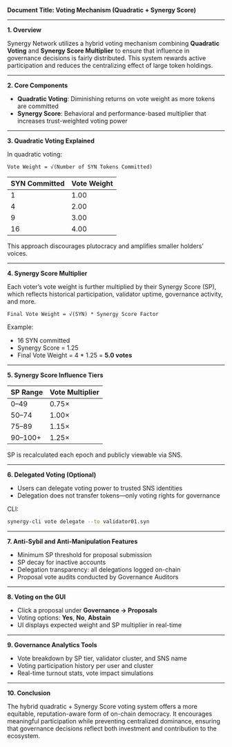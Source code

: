 **Document Title: Voting Mechanism (Quadratic + Synergy Score)**

---

**1. Overview**

Synergy Network utilizes a hybrid voting mechanism combining **Quadratic Voting** and **Synergy Score Multiplier** to ensure that influence in governance decisions is fairly distributed. This system rewards active participation and reduces the centralizing effect of large token holdings.

---

**2. Core Components**

* **Quadratic Voting**: Diminishing returns on vote weight as more tokens are committed
* **Synergy Score**: Behavioral and performance-based multiplier that increases trust-weighted voting power

---

**3. Quadratic Voting Explained**

In quadratic voting:

```text
Vote Weight = √(Number of SYN Tokens Committed)
```

| SYN Committed | Vote Weight |
| ------------- | ----------- |
| 1             | 1.00        |
| 4             | 2.00        |
| 9             | 3.00        |
| 16            | 4.00        |

This approach discourages plutocracy and amplifies smaller holders’ voices.

---

**4. Synergy Score Multiplier**

Each voter’s vote weight is further multiplied by their Synergy Score (SP), which reflects historical participation, validator uptime, governance activity, and more.

```text
Final Vote Weight = √(SYN) * Synergy Score Factor
```

Example:

* 16 SYN committed
* Synergy Score = 1.25
* Final Vote Weight = 4 \* 1.25 = **5.0 votes**

---

**5. Synergy Score Influence Tiers**

| SP Range | Vote Multiplier |
| -------- | --------------- |
| 0–49     | 0.75×           |
| 50–74    | 1.00×           |
| 75–89    | 1.15×           |
| 90–100+  | 1.25×           |

SP is recalculated each epoch and publicly viewable via SNS.

---

**6. Delegated Voting (Optional)**

* Users can delegate voting power to trusted SNS identities
* Delegation does not transfer tokens—only voting rights for governance

CLI:

```bash
synergy-cli vote delegate --to validator01.syn
```

---

**7. Anti-Sybil and Anti-Manipulation Features**

* Minimum SP threshold for proposal submission
* SP decay for inactive accounts
* Delegation transparency: all delegations logged on-chain
* Proposal vote audits conducted by Governance Auditors

---

**8. Voting on the GUI**

* Click a proposal under **Governance → Proposals**
* Voting options: **Yes**, **No**, **Abstain**
* UI displays expected weight and SP multiplier in real-time

---

**9. Governance Analytics Tools**

* Vote breakdown by SP tier, validator cluster, and SNS name
* Voting participation history per user and cluster
* Real-time turnout stats, vote impact simulations

---

**10. Conclusion**

The hybrid quadratic + Synergy Score voting system offers a more equitable, reputation-aware form of on-chain democracy. It encourages meaningful participation while preventing centralized dominance, ensuring that governance decisions reflect both investment and contribution to the ecosystem.

